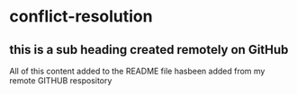 # conflict-resolution

## this is a sub heading created remotely on GitHub

All of this content added to the README file hasbeen added from my remote GITHUB respository
